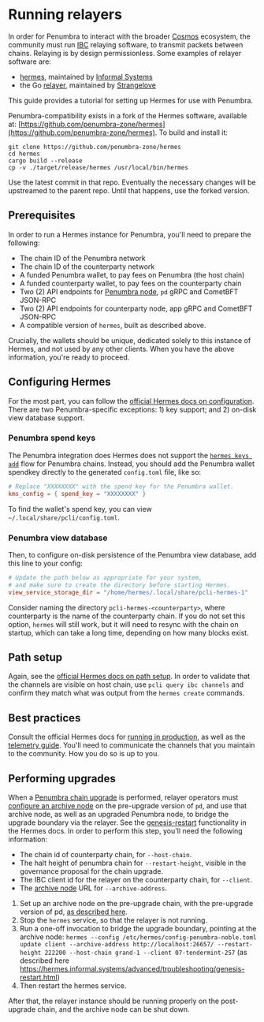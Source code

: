 # Running relayers

In order for Penumbra to interact with the broader [Cosmos] ecosystem, the community must
run [IBC] relaying software, to transmit packets between chains. Relaying is by design
permissionless. Some examples of relayer software are:

  * [hermes], maintained by [Informal Systems][Informal]
  * the Go [relayer], maintained by [Strangelove]

This guide provides a tutorial for setting up Hermes for use with Penumbra.

Penumbra-compatibility exists in a fork of the Hermes software, available at:
[https://github.com/penumbra-zone/hermes](https://github.com/penumbra-zone/hermes).
To build and install it:

```shell
git clone https://github.com/penumbra-zone/hermes
cd hermes
cargo build --release
cp -v ./target/release/hermes /usr/local/bin/hermes
```

Use the latest commit in that repo.
Eventually the necessary changes will be upstreamed to the parent repo.
Until that happens, use the forked version.

## Prerequisites

In order to run a Hermes instance for Penumbra, you'll need to prepare the following:

* The chain ID of the Penumbra network
* The chain ID of the counterparty network
* A funded Penumbra wallet, to pay fees on Penumbra (the host chain)
* A funded counterparty wallet, to pay fees on the counterparty chain
* Two (2) API endpoints for [Penumbra node](./node/pd.md), `pd` gRPC and CometBFT JSON-RPC
* Two (2) API endpoints for counterparty node, app gRPC and CometBFT JSON-RPC
* A compatible version of `hermes`, built as described above.

Crucially, the wallets should be unique, dedicated solely to this instance of Hermes,
and not used by any other clients. When you have the above information, you're ready to proceed.

## Configuring Hermes

For the most part, you can follow the [official Hermes docs on configuration](https://hermes.informal.systems/documentation/configuration/configure-hermes.html).
There are two Penumbra-specific exceptions: 1) key support; and 2) on-disk view database support.

### Penumbra spend keys
The Penumbra integration does Hermes does not support the [`hermes keys add`](https://hermes.informal.systems/documentation/commands/keys/index.html)
flow for Penumbra chains. Instead, you should add the Penumbra wallet spendkey directly to the generated `config.toml` file, like so:

```toml
# Replace "XXXXXXXX" with the spend key for the Penumbra wallet.
kms_config = { spend_key = "XXXXXXXX" }
```

To find the wallet's spend key, you can view `~/.local/share/pcli/config.toml`. 

### Penumbra view database
Then, to configure on-disk persistence of the Penumbra view database, add this line to your config:

```toml
# Update the path below as appropriate for your system,
# and make sure to create the directory before starting Hermes.
view_service_storage_dir = "/home/hermes/.local/share/pcli-hermes-1"
```

Consider naming the directory `pcli-hermes-<counterparty>`, where counterparty is the name of the counterparty chain.
If you do not set this option, `hermes` will still work, but it will need to resync with the chain on startup,
which can take a long time, depending on how many blocks exist.

## Path setup

Again, see the [official Hermes docs on path setup](https://hermes.informal.systems/documentation/commands/path-setup/index.html).
In order to validate that the channels are visible on host chain, use `pcli query ibc channels` and confirm they match
what was output from the `hermes create` commands.

## Best practices

Consult the official Hermes docs for [running in production](https://hermes.informal.systems/tutorials/production/index.html),
as well as the [telemetry guide](https://hermes.informal.systems/documentation/telemetry/index.html).
You'll need to communicate the channels that you maintain to the community. How you do so is up to you.

## Performing upgrades

When a [Penumbra chain upgrade](./node/pd/chain-upgrade.md) is performed, relayer operators must [configure an archive node](./node/pd/indexing-events.md#running-an-archive-node)
on the pre-upgrade version of `pd`, and use that archive node, as well as an upgraded Penumbra node, to bridge the upgrade boundary via the relayer.
See the [genesis-restart](https://hermes.informal.systems/advanced/troubleshooting/genesis-restart.html?highlight=genesis%20restart#updating-a-client-after-a-genesis-restart-without-ibc-upgrade-proposal) functionality in the Hermes docs.
In order to perform this step, you'll need the following information:

* The chain id of counterparty chain, for `--host-chain`.
* The halt height of penumbra chain for `--restart-height`, visible in the governance proposal for the chain upgrade.
* The IBC client id for the relayer on the counterparty chain, for `--client`.
* The [archive node](./node/pd/indexing-events.md#running-an-archive-node) URL for `--archive-address`.

1. Set up an archive node on the pre-upgrade chain, with the pre-upgrade version of pd, [as described here](./node/pd/indexing-events.md#running-an-archive-node).
2. Stop the `hermes` service, so that the relayer is not running.
3. Run a one-off invocation to bridge the upgrade boundary, pointing at the archive node: `hermes --config /etc/hermes/config-penumbra-noble.toml update client --archive-address http://localhost:26657/ --restart-height 222200 --host-chain grand-1 --client 07-tendermint-257` (as described here https://hermes.informal.systems/advanced/troubleshooting/genesis-restart.html)
4. Then restart the hermes service.

After that, the relayer instance should be running properly on the post-upgrade chain, and the archive node can be shut down.

[Cosmos]: https://cosmos.network
[IBC]: https://ibc.cosmos.network
[hermes]: https://hermes.informal.systems
[relayer]: https://github.com/cosmos/relayer
[Informal]: https://informal.systems
[Strangelove]: https://strange.love
